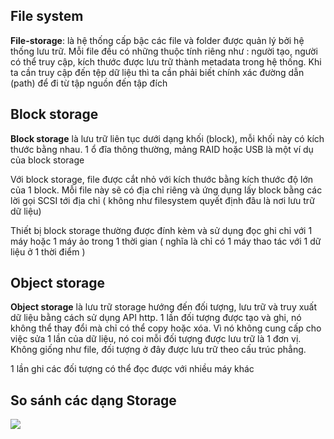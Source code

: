 ## File system 

**File-storage**: là hệ thống cấp bậc các file và folder được quản lý bởi hệ thống lưu trữ. Mỗi file đều có những thuộc tính riêng như : người tạo, người có thể truy cập, kích thước được lưu trữ thành metadata trong hệ thống. Khi ta cần truy cập đến tệp dữ liệu thì ta cần phải biết chính xác đường dẫn (path) để đi từ tập nguồn đến tập đích

## Block storage

**Block storage** là lưu trữ liên tục dưới dạng khối (block), mỗi khối này có kích thước bằng nhau. 1 ổ đĩa thông thường, mảng RAID hoặc USB là một ví dụ của block storage

Với block storage, file được cắt nhỏ với kích thước bằng kích thước độ lớn của 1 block. Mỗi file này sẽ có địa chỉ riêng và ứng dụng lấy block bằng các lời gọi SCSI tới địa chỉ ( không như filesystem quyết định đâu là nơi lưu trữ dữ liệu)

Thiết bị block storage thường được đính kèm và sử dụng đọc ghi chỉ với 1 máy hoặc 1 máy ảo trong 1 thời gian ( nghĩa là chỉ có 1 máy thao tác với 1 dữ liệu ở 1 thời điểm )

## Object storage

**Object storage** là lưu trữ storage hướng đến đối tượng, lưu trữ và truy xuất dữ liệu bằng cách sử dụng API http. 1 lần đối tượng được tạo và ghi, nó không thể thay đổi mà chỉ có thể copy hoặc xóa. Vì nó không cung cấp cho việc sửa 1 lần của dữ liệu, nó coi mỗi đối tượng được lưu trữ là 1 đơn vị. Không giống như file, đối tượng ở đây được lưu trữ theo cấu trúc phẳng.

1 lần ghi các đối tượng có thể đọc được với nhiều máy khác

## So sánh các dạng Storage

<img src="https://github.com/vjnkvt/Images/blob/master/sidebyside_comparison.png">
